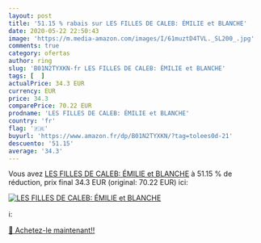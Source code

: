 ```yaml
---
layout: post
title: '51.15 % rabais sur LES FILLES DE CALEB: ÉMILIE et BLANCHE'
date: 2020-05-22 22:50:43
image: 'https://m.media-amazon.com/images/I/61muztD4TVL._SL200_.jpg'
comments: true
category: ofertas
author: ring
slug: 'B01N2TYXKN-fr LES FILLES DE CALEB: ÉMILIE et BLANCHE'
tags: [  ]
actualPrice: 34.3 EUR
currency: EUR
price: 34.3
comparePrice: 70.22 EUR
prodname: 'LES FILLES DE CALEB: ÉMILIE et BLANCHE'
country: 'fr'
flag: '🇫🇷'
buyurl: 'https://www.amazon.fr/dp/B01N2TYXKN/?tag=tolees0d-21'
descuento: '51.15'
average: '34.3'
---
```


Vous avez [LES FILLES DE CALEB: ÉMILIE et BLANCHE](https://www.amazon.fr/dp/B01N2TYXKN/?tag=tolees0d-21)  à  51.15 % de réduction, prix final  34.3 EUR (original: 70.22 EUR) ici:

[![LES FILLES DE CALEB: ÉMILIE et BLANCHE](https://m.media-amazon.com/images/I/61muztD4TVL._SL200_.jpg)](https://www.amazon.fr/dp/B01N2TYXKN/?tag=tolees0d-21)

ℹ️:


[🛒 Achetez-le maintenant!!](https://www.amazon.fr/dp/B01N2TYXKN/?tag=tolees0d-21)
